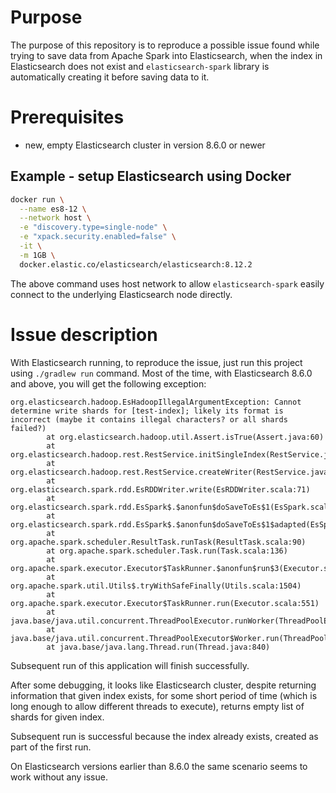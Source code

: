 # Purpose

The purpose of this repository is to reproduce a possible issue found while
trying to save data from Apache Spark into Elasticsearch, when the index in Elasticsearch
does not exist and `elasticsearch-spark` library is automatically creating it before
saving data to it.

# Prerequisites

 - new, empty Elasticsearch cluster in version 8.6.0 or newer

## Example - setup Elasticsearch using Docker

```bash
docker run \
  --name es8-12 \
  --network host \
  -e "discovery.type=single-node" \
  -e "xpack.security.enabled=false" \
  -it \
  -m 1GB \
  docker.elastic.co/elasticsearch/elasticsearch:8.12.2
```
The above command uses host network to allow `elasticsearch-spark` easily connect
to the underlying Elasticsearch node directly.

# Issue description

With Elasticsearch running, to reproduce the issue, just run this project using
`./gradlew run` command. Most of the time, with Elasticsearch 8.6.0 and above, you will
get the following exception:

```
org.elasticsearch.hadoop.EsHadoopIllegalArgumentException: Cannot determine write shards for [test-index]; likely its format is incorrect (maybe it contains illegal characters? or all shards failed?)
        at org.elasticsearch.hadoop.util.Assert.isTrue(Assert.java:60)
        at org.elasticsearch.hadoop.rest.RestService.initSingleIndex(RestService.java:689)
        at org.elasticsearch.hadoop.rest.RestService.createWriter(RestService.java:634)
        at org.elasticsearch.spark.rdd.EsRDDWriter.write(EsRDDWriter.scala:71)
        at org.elasticsearch.spark.rdd.EsSpark$.$anonfun$doSaveToEs$1(EsSpark.scala:108)
        at org.elasticsearch.spark.rdd.EsSpark$.$anonfun$doSaveToEs$1$adapted(EsSpark.scala:108)
        at org.apache.spark.scheduler.ResultTask.runTask(ResultTask.scala:90)
        at org.apache.spark.scheduler.Task.run(Task.scala:136)
        at org.apache.spark.executor.Executor$TaskRunner.$anonfun$run$3(Executor.scala:548)
        at org.apache.spark.util.Utils$.tryWithSafeFinally(Utils.scala:1504)
        at org.apache.spark.executor.Executor$TaskRunner.run(Executor.scala:551)
        at java.base/java.util.concurrent.ThreadPoolExecutor.runWorker(ThreadPoolExecutor.java:1136)
        at java.base/java.util.concurrent.ThreadPoolExecutor$Worker.run(ThreadPoolExecutor.java:635)
        at java.base/java.lang.Thread.run(Thread.java:840)
```
Subsequent run of this application will finish successfully.

After some debugging, it looks like Elasticsearch cluster, despite returning information that
given index exists, for some short period of time (which is long enough to allow different threads
to execute), returns empty list of shards for given index.

Subsequent run is successful because the index already exists, created as part of the first run.

On Elasticsearch versions earlier than 8.6.0 the same scenario seems to work without any issue.

